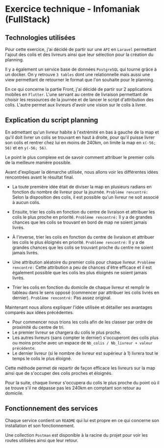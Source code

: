 # Exercice technique - Infomaniak (FullStack)

## Technologies utilisées

Pour cette exercice, j'ai décidé de partir sur une `API` en `Laravel` permettant l'ajout des colis et des livreurs ainsi que leur sélection pour la création du planning.

Il y a également un service base de données `PostgreSQL` qui tourne grâce à un docker. On y retrouve `3 tables` dont une relationnelle mais aussi une view permettant de retourner le format que l'on souhaite pour le planning.

En ce qui concerne la partie Front, j'ai décidé de partir sur 2 applications mobiles en `Flutter`. L'une servant au centre de livraison permettant de choisir les ressources de la journée et de lancer le script d'attribution des colis.
L'autre permet aux livreurs d'avoir une vision sur le colis à livrer.

## Explication du script planning

En admettant qu'un livreur habite à l'extrémité en bas à gauche de la map et qu'il doit livrer un colis se trouvant en haut à droite, pour qu'il puisse livrer son colis et rentrer chez lui en moins de 240km, on limite la map en `x(-56; 56)` et en `y(-56; 56)`.

Le point le plus complexe est de savoir comment attribuer le premier colis de la meilleure manière possible.

Avant d'expliquer la démarche utilisée, nous allons voir les différentes idées rencontrées avant le résultat final.

- La toute première idée était de diviser la map en plusieurs radians en fonction du nombre de livreur pour la journée.
`Problème rencontré:` Selon la disposition des colis, il est possible qu'un livreur ne soit associé à aucun colis.

- Ensuite, trier les colis en fonction du centre de livraison et attribuer les colis le plus proche en priorité.
`Problème rencontré:` Il y a de grandes chances que les colis se trouvant en bord de map ne soient jamais livrés.

- À l'inverse, trier les colis en fonction du centre de livraison et attribuer les colis le plus éloignés en priorité.
`Problème rencontré:` Il y a de grandes chances que les colis se trouvant proche du centre ne soient jamais livrés.

- Une attribution aléatoire du premier colis pour chaque livreur.
`Problème rencontré:` Cette attribution a peu de chances d'être efficace et il est également possible que les colis les plus éloignés ne soient jamais livrés.

- Trier les colis en fonction du domicile de chaque livreur et remplir le tableau dans le sens opposé (commencer par attribuer les colis livrés en dernier).
`Problème rencontré:` Pas assez original.

Maintenant nous allons expliquer l'idée utilisée et détailler ses avantages comparés aux idées précédentes.

- Pour commencer nous trions les colis afin de les classer par ordre de proximité du centre de tri.
- Le premier livreur se chargera du colis le plus proche.
- Les autres livreurs (sans compter le dernier) s'occuperont des colis plus ou moins proche avec un espace de `Nb_colis / Nb_livreur + valeur précédente`.
- Le dernier livreur (si le nombre de livreur est supérieur à 1) livrera tout le temps le colis le plus éloigné.

Cette méthode permet de repartir de façon efficace les livreurs sur la map ainsi que de s'occuper des colis proches et éloignés.

Pour la suite, chaque livreur s'occupera du colis le plus proche du point où il se trouve s'il ne dépasse pas les 240km en comptant son retour au domicile.

## Fonctionnement des services

Chaque service contient un `README` qui lui est propre en ce qui concerne son installation et son fonctionnement.

Une collection `Postman` est disponible à la racine du projet pour voir les routes utilisées ainsi que leur retour.
